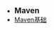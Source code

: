 - <font style="font-weight:bold;font-size:17px;">Maven</font>
- [Maven基础](常用工具/项目构建工具/Maven/Maven基础)